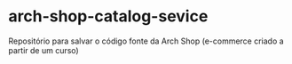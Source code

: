 # arch-shop-catalog-sevice
Repositório para salvar o código fonte da Arch Shop (e-commerce criado a partir de um curso)
